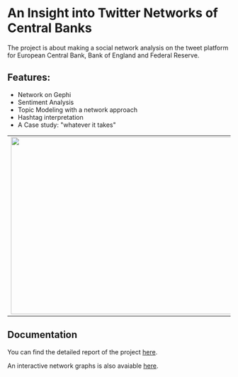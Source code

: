 # An Insight into Twitter Networks of Central Banks
The project is about making a social network analysis on the tweet platform for European Central Bank, Bank of England and Federal Reserve. 

## Features:

- Network on Gephi
- Sentiment Analysis
- Topic Modeling with a network approach
- Hashtag interpretation
- A Case study: "whatever it takes"


<div align="center">
 <table>
   <tr>
<td><img src="http://jevemanagerpsw.altervista.org/ntw_graph.png" width="500" height="400" /><br>
</td> 
   </tr>
  </table>
</div>



## Documentation

You can find the detailed report of the project [here](https://github.com/andreramolivaz/ecb_boe_fed-social_network_analysis/blob/main/report/article_3.pdf).

An interactive network graphs is also avaiable [here](https://andreramolivaz.github.io/CT0540-graph/).
